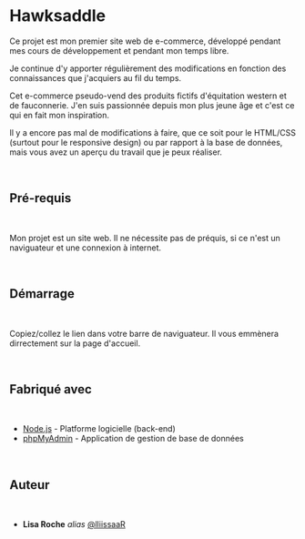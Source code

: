 # Hawksaddle

Ce projet est mon premier site web de e-commerce, développé pendant mes cours de développement et pendant mon temps libre.  

Je continue d'y apporter régulièrement des modifications en fonction des connaissances que j'acquiers au fil du temps.  


Cet e-commerce pseudo-vend des produits fictifs d'équitation western et de fauconnerie. J'en suis passionnée depuis mon plus jeune âge et c'est ce qui en fait mon inspiration.

Il y a encore pas mal de modifications à faire, que ce soit pour le HTML/CSS (surtout pour le responsive design) ou par rapport à la base de données, mais vous avez un aperçu du travail que je peux réaliser.

<br>

## Pré-requis


<br>

Mon projet est un site web. Il ne nécessite pas de préquis, si ce n'est un naviguateur et une connexion à internet.

<br>


## Démarrage

<br>

Copiez/collez le lien dans votre barre de naviguateur. Il vous emmènera dirrectement sur la page d'accueil.

<br>

## Fabriqué avec

<br>


* [Node.js](https://nodejs.org/fr) - Platforme logicielle (back-end)
* [phpMyAdmin](https://www.phpmyadmin.net/) - Application de gestion de base de données

<br>

## Auteur

<br>

* **Lisa Roche** _alias_ [@lliissaaR](https://github.com/lliissaaR)

